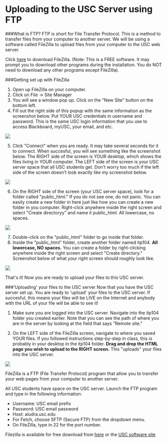 Uploading to the USC Server using FTP
=====================================

###What is FTP?
FTP is short for File Transfer Protocol. This is a method to transfer files from your computer to another server. We will be using a software called FileZilla to upload files from your computer to the USC web server. 

Click [here](https://filezilla-project.org/download.php) to download FileZilla.
(Note: This is a FREE software. It may prompt you to download other programs during the installation. You do NOT need to download any other programs except FileZilla).

###Getting set up with FileZilla
1. Open up FileZilla on your computer.
2. Click on File -> Site Manager
3. You will see a window pop up. Click on the "New Site" button on the bottom left. 
4. Fill out the right side of this popup with the same information as the screenshot below. Put YOUR USC credentials in username and password. This is the same USC login information that you use to access Blackboard, myUSC, your email, and etc. 
<img src="/images/filezilla_step01.png"/>

5. Click "Connect" when you are ready. It may take several seconds for it to connect. When succesful, you will see something like the screenshot below. The RIGHT side of the screen is YOUR desktop, which shows the files living in YOUR computer. The LEFT side of the screen is your USC server space that all USC students get. Don't worry too much if the left side of the screen doesn't look exactly like my screenshot below.
<img src="/images/filezilla_step02.png"/>

6. On the RIGHT side of the screen (your USC server space), look for a folder called "public_html." If you do not see one, do not panic. You can easily create a new folder in here just like how you can create a new folder in you computer. Right-click anywhere inside the right screen and select "Create directoryy" and name it public_html. All lowercase, no spaces.
<img src="/images/filezilla_step03.png"/>

7. Double-click on the "public_html" folder to go inside that folder.
8. Inside the "public_html" folder, create another folder named itp104. **All lowercase, NO spaces.** You can create a folder by right-clicking anywhere inside the right screen and select "Create directory." Screenshot below of what your right screen should roughly look like.
<img src="/images/filezilla_step04.png"/>

That's it! Now you are ready to upload your files to this USC server.

###'Uploading' your files to the USC server
Now that you have the USC server set up. You are ready to 'upload' your files to the USC server. If succesful, this means your files will be LIVE on the Internet and anybody with the URL of your file will be able to see it!

1. Make sure you are logged into the USC server. Navigate into the itp104 folder you created earlier. Note that you can see the path of where you are in the server by looking at the field that says "Remote site." 

2. On the LEFT side of the FileZilla screen, navigate to where you saved YOUR files. If you followed instructions step-by-step in class, this is probably in your desktop in the itp104 folder. **Drag and drop the HTML page you wish to upload to the RIGHT screen.** This "uploads" your files into the USC server. 
<img src="/images/filezilla_step05.png"/>

FileZilla is a FTP (File Transfer Protocol) program that allow you to transfer your web pages from your computer to another server.

All USC students have space on the USC server. Launch the FTP program
and type in the following information:

-   Username: USC email prefix
-   Password: USC email password
-   Host: aludra.usc.edu
-   For Fetch, choose SFTP (Secure FTP) from the dropdown menu.
-   On FileZilla, type in 22 for the port number.

Filezilla is available for free download from [here](https://filezilla-project.org/) or the [USC software site](http://www.usc.edu/its/software/)